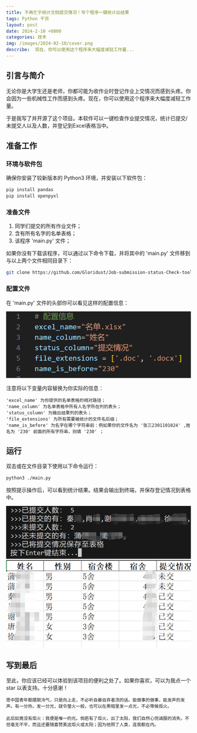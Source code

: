 ```yaml
---
title: 不再忙于统计文档提交情况！写个程序一键统计出结果
tags: Python 干货
layout: post
date: 2024-2-10 +0800
categories: 技术
img: /images/2024-02-10/cover.png
describe:  现在，你可以使用这个程序来大幅度减轻工作量...
---
```


## 引言与简介

无论你是大学生还是老师，你都可能为收作业时登记作业上交情况而感到头疼。你会因为一些机械性工作而感到头疼。现在，你可以使用这个程序来大幅度减轻工作量。

于是我写了并开源了这个项目。本软件可以一键检查作业提交情况，统计已提交/未提交人以及人数，并登记到Excel表格当中。

## 准备工作

### 环境与软件包

确保你安装了较新版本的 Python3 环境，并安装以下软件包：

```bash
pip install pandas
pip install openpyxl
```

### 准备文件

1. 同学们提交的所有作业文件；
2. 含有所有名字的名单表格；
3. 该程序 'main.py' 文件；

如果你没有下载该程序，可以通过以下命令下载，并将其中的 'main.py' 文件移到与以上两个文件相同目录下：

```bash
git clone https://github.com/Gloridust/Job-submission-status-Check-tool.git
```

### 配置文件

在 'main.py' 文件的头部你可以看见这样的配置信息：

![config.png](/images/2024-02-10/config.png)

注意将以下变量内容替换为你实际的信息：

    'excel_name' 为你提供的名单表格的相对路径；
    'name_column' 为名单表格中所有人名字所在列的表头；
    'status_column' 为输出结果列的表头；
    'file_extensions' 为所有需要被统计的文件名后缀；
    'name_is_before' 为名字在哪个字符串前：例如果你的文件名为 '张三2301101024' ,姓名为 '230' 前面的所有字符串，则填 '230' ；

## 运行

双击或在文件目录下使用以下命令运行：

```bash
python3 ./main.py
```

按照提示操作后，可以看到统计结果。结果会输出到终端，并保存登记情况到表格中。

![result](/images/2024-02-10/result.png)
![table](/images/2024-02-10/table.png)

## 写到最后

至此，你应该已经可以体验到该项目的便利之处了。如果你喜欢，可以为我点一个 star 以表支持。十分感谢！

    愿中国青年都摆脱冷气，只是向上走，不必听自暴自弃者流的话。能做事的做事，能发声的发声。有一分热，发一分光，就令萤火一般，也可以在黑暗里发一点光，不必等候炬火。

    此后如竟没有炬火：我便是唯一的光。倘若有了炬火，出了太阳，我们自然心悦诚服的消失。不但毫无不平，而且还要随喜赞美这炬火或太阳；因为他照了人类，连我都在内。